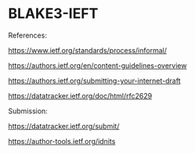 # BLAKE3-IEFT

References:

https://www.ietf.org/standards/process/informal/

https://authors.ietf.org/en/content-guidelines-overview

https://authors.ietf.org/submitting-your-internet-draft

https://datatracker.ietf.org/doc/html/rfc2629

Submission:

https://datatracker.ietf.org/submit/

https://author-tools.ietf.org/idnits
